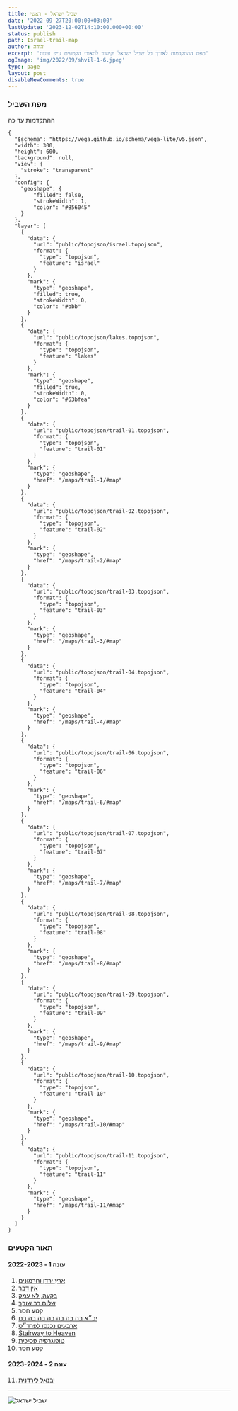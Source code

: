 ```yaml
---
title: שביל ישראל - ראשי
date: '2022-09-27T20:00:00+03:00'
lastUpdate: '2023-12-02T14:10:00.000+00:00'
status: publish
path: Israel-trail-map
author: יהודה
excerpt: 'מפת ההתקדמות לאורך כל שביל ישראל וקישור לתאורי הקטעים ע״פ עונות'
ogImage: 'img/2022/09/shvil-1-6.jpeg'
type: page
layout: post
disableNewComments: true
---
```


### מפת השביל

ההתקדמות עד כה
```vegalite
{
  "$schema": "https://vega.github.io/schema/vega-lite/v5.json",
  "width": 300,
  "height": 600,
  "background": null,
  "view": {
    "stroke": "transparent"
  },
  "config": {
    "geoshape": {
        "filled": false,
        "strokeWidth": 1,
        "color": "#B56045"
    }
  },
  "layer": [
    {
      "data": {
        "url": "public/topojson/israel.topojson",
        "format": {
          "type": "topojson",
          "feature": "israel"
        }
      },
      "mark": {
        "type": "geoshape",
        "filled": true,
        "strokeWidth": 0,
        "color": "#bbb"
      }
    },
    {
      "data": {
        "url": "public/topojson/lakes.topojson",
        "format": {
          "type": "topojson",
          "feature": "lakes"
        }
      },
      "mark": {
        "type": "geoshape",
        "filled": true,
        "strokeWidth": 0,
        "color": "#63bfea"
      }
    },
    {
      "data": {
        "url": "public/topojson/trail-01.topojson",
        "format": {
          "type": "topojson",
          "feature": "trail-01"
        }
      },
      "mark": {
        "type": "geoshape",
        "href": "/maps/trail-1/#map"
      }
    },
    {
      "data": {
        "url": "public/topojson/trail-02.topojson",
        "format": {
          "type": "topojson",
          "feature": "trail-02"
        }
      },
      "mark": {
        "type": "geoshape",
        "href": "/maps/trail-2/#map"
      }
    },
    {
      "data": {
        "url": "public/topojson/trail-03.topojson",
        "format": {
          "type": "topojson",
          "feature": "trail-03"
        }
      },
      "mark": {
        "type": "geoshape",
        "href": "/maps/trail-3/#map"
      }
    },
    {
      "data": {
        "url": "public/topojson/trail-04.topojson",
        "format": {
          "type": "topojson",
          "feature": "trail-04"
        }
      },
      "mark": {
        "type": "geoshape",
        "href": "/maps/trail-4/#map"
      }
    },
    {
      "data": {
        "url": "public/topojson/trail-06.topojson",
        "format": {
          "type": "topojson",
          "feature": "trail-06"
        }
      },
      "mark": {
        "type": "geoshape",
        "href": "/maps/trail-6/#map"
      }
    },
    {
      "data": {
        "url": "public/topojson/trail-07.topojson",
        "format": {
          "type": "topojson",
          "feature": "trail-07"
        }
      },
      "mark": {
        "type": "geoshape",
        "href": "/maps/trail-7/#map"
      }
    },
    {
      "data": {
        "url": "public/topojson/trail-08.topojson",
        "format": {
          "type": "topojson",
          "feature": "trail-08"
        }
      },
      "mark": {
        "type": "geoshape",
        "href": "/maps/trail-8/#map"
      }
    },
    {
      "data": {
        "url": "public/topojson/trail-09.topojson",
        "format": {
          "type": "topojson",
          "feature": "trail-09"
        }
      },
      "mark": {
        "type": "geoshape",
        "href": "/maps/trail-9/#map"
      }
    },
    {
      "data": {
        "url": "public/topojson/trail-10.topojson",
        "format": {
          "type": "topojson",
          "feature": "trail-10"
        }
      },
      "mark": {
        "type": "geoshape",
        "href": "/maps/trail-10/#map"
      }
    },
    {
      "data": {
        "url": "public/topojson/trail-11.topojson",
        "format": {
          "type": "topojson",
          "feature": "trail-11"
        }
      },
      "mark": {
        "type": "geoshape",
        "href": "/maps/trail-11/#map"
      }
    }
  ]
}
```


### תאור הקטעים
#### עונה 1 - 2022-2023
1. [ארץ ירדן וחרמונים](/blog/2022/09/Israel-trail-1)
2. [אין דבר](/blog/2022/10/Israel-trail-2)
2. [בקעה, לא עמק](/blog/2022/11/Israel-trail-3)
2. [שלום רב שובך](/blog/2022/12/Israel-trail-4)
2. קטע חסר
2. [יב״א בה בה בה בה בה בה בם](/blog/2023/02/Israel-trail-6)
2. [ארבעים נכנסו לפרד״ס](/blog/2023/03/Israel-trail-7)
2. [Stairway to Heaven](/blog/2023/04/Israel-trail-8)
2. [טופוגרפיה פסיכית](/blog/2023/05/Israel-trail-9)
2. קטע חסר

#### עונה 2 - 2023-2024
11. [יבנאל לירדנית](/blog/2023/12/israel-trail-11)

---

![שביל ישראל](/img/2022/09/shvil-1-6.jpeg "שביל ישראל")
